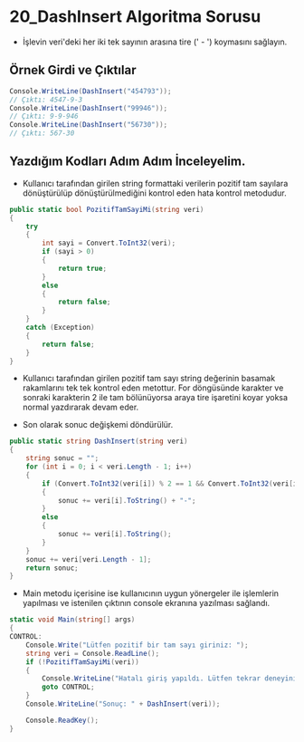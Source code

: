 # 20_DashInsert Algoritma Sorusu

* İşlevin veri'deki her iki tek sayının arasına tire (' - ') koymasını sağlayın.

## Örnek Girdi ve Çıktılar

~~~ C#
Console.WriteLine(DashInsert("454793"));
// Çıktı: 4547-9-3
Console.WriteLine(DashInsert("99946"));
// Çıktı: 9-9-946
Console.WriteLine(DashInsert("56730"));
// Çıktı: 567-30
~~~

## Yazdığım Kodları Adım Adım İnceleyelim.

* Kullanıcı tarafından girilen string formattaki verilerin pozitif tam sayılara dönüştürülüp dönüştürülmediğini kontrol eden hata kontrol metodudur.

~~~ C#
public static bool PozitifTamSayiMi(string veri)
{
    try
    {
        int sayi = Convert.ToInt32(veri);
        if (sayi > 0)
        {
            return true;
        }
        else
        {
            return false;
        }
    }
    catch (Exception)
    {
        return false;
    }
}
~~~

* Kullanıcı tarafından girilen pozitif tam sayı string değerinin basamak rakamlarını tek tek kontrol eden metottur. For döngüsünde karakter ve sonraki karakterin 2 ile tam bölünüyorsa araya tire işaretini koyar yoksa normal yazdırarak devam eder.

* Son olarak sonuc değişkemi döndürülür.

~~~ C#
public static string DashInsert(string veri)
{
    string sonuc = "";
    for (int i = 0; i < veri.Length - 1; i++)
    {
        if (Convert.ToInt32(veri[i]) % 2 == 1 && Convert.ToInt32(veri[i + 1]) % 2 == 1)
        {
            sonuc += veri[i].ToString() + "-";
        }
        else
        {
            sonuc += veri[i].ToString();
        }
    }
    sonuc += veri[veri.Length - 1];
    return sonuc;
}
~~~

* Main metodu içerisine ise kullanıcının uygun yönergeler ile işlemlerin yapılması ve istenilen çıktının console ekranına yazılması sağlandı.

~~~ C#
static void Main(string[] args)
{
CONTROL:
    Console.Write("Lütfen pozitif bir tam sayı giriniz: ");
    string veri = Console.ReadLine();
    if (!PozitifTamSayiMi(veri))
    {
        Console.WriteLine("Hatalı giriş yapıldı. Lütfen tekrar deneyiniz.");
        goto CONTROL;
    }
    Console.WriteLine("Sonuç: " + DashInsert(veri));

    Console.ReadKey();
}
~~~